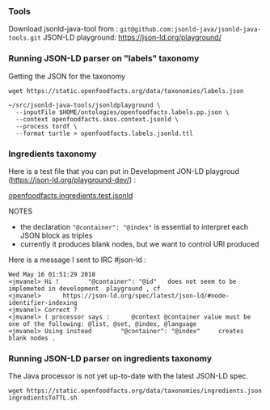 ### Tools
Download jsonld-java-tool from :
`git@github.com:jsonld-java/jsonld-java-tools.git`
JSON-LD playground: https://json-ld.org/playground/

### Running JSON-LD parser on "labels" taxonomy

Getting the JSON for the taxonomy
```shell
wget https://static.openfoodfacts.org/data/taxonomies/labels.json
```

```shell
~/src/jsonld-java-tools/jsonldplayground \
  --inputFile $HOME/ontologies/openfoodfacts.labels.pp.json \
  --context openfoodfacts.skos.context.jsonld \
  --process tordf \
  --format turtle > openfoodfacts.labels.jsonld.ttl
```

### Ingredients taxonomy
Here is a test file that you can put in Development JON-LD playgroud (https://json-ld.org/playground-dev/) :

[openfoodfacts.ingredients.test.jsonld](openfoodfacts.ingredients.test.jsonld)

NOTES
- the declaration `"@container": "@index"` is essential to interpret each JSON block as triples
- currently it produces blank nodes, but we want to control URI produced

Here is a message I sent to IRC #json-ld :

```
Wed May 16 01:51:29 2018
<jmvanel> Hi !        "@container": "@id"   does not seem to be implemeted in development  playground , cf 
<jmvanel>      https://json-ld.org/spec/latest/json-ld/#node-identifier-indexing
<jmvanel> Correct ?
<jmvanel> ( processor says :      @context @container value must be one of the following: @list, @set, @index, @language
<jmvanel> Using instead        "@container": "@index"     creates blank nodes .
```

### Running JSON-LD parser on ingredients taxonomy
The Java processor is not yet up-to-date with the latest JSON-LD spec.

```shell
wget https://static.openfoodfacts.org/data/taxonomies/ingredients.json
ingredientsToTTL.sh
```

